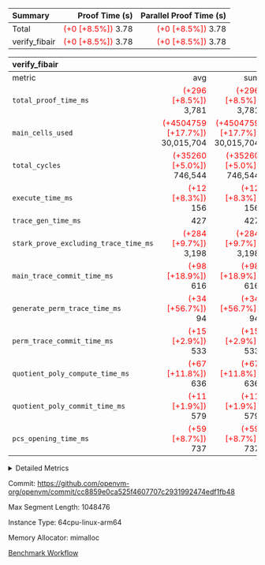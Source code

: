 | Summary | Proof Time (s) | Parallel Proof Time (s) |
|:---|---:|---:|
| Total | <span style='color: red'>(+0 [+8.5%])</span> 3.78 | <span style='color: red'>(+0 [+8.5%])</span> 3.78 |
| verify_fibair | <span style='color: red'>(+0 [+8.5%])</span> 3.78 | <span style='color: red'>(+0 [+8.5%])</span> 3.78 |


| verify_fibair |||||
|:---|---:|---:|---:|---:|
|metric|avg|sum|max|min|
| `total_proof_time_ms ` | <span style='color: red'>(+296 [+8.5%])</span> 3,781 | <span style='color: red'>(+296 [+8.5%])</span> 3,781 | <span style='color: red'>(+296 [+8.5%])</span> 3,781 | <span style='color: red'>(+296 [+8.5%])</span> 3,781 |
| `main_cells_used     ` | <span style='color: red'>(+4504759 [+17.7%])</span> 30,015,704 | <span style='color: red'>(+4504759 [+17.7%])</span> 30,015,704 | <span style='color: red'>(+4504759 [+17.7%])</span> 30,015,704 | <span style='color: red'>(+4504759 [+17.7%])</span> 30,015,704 |
| `total_cycles        ` | <span style='color: red'>(+35260 [+5.0%])</span> 746,544 | <span style='color: red'>(+35260 [+5.0%])</span> 746,544 | <span style='color: red'>(+35260 [+5.0%])</span> 746,544 | <span style='color: red'>(+35260 [+5.0%])</span> 746,544 |
| `execute_time_ms     ` | <span style='color: red'>(+12 [+8.3%])</span> 156 | <span style='color: red'>(+12 [+8.3%])</span> 156 | <span style='color: red'>(+12 [+8.3%])</span> 156 | <span style='color: red'>(+12 [+8.3%])</span> 156 |
| `trace_gen_time_ms   ` |  427 |  427 |  427 |  427 |
| `stark_prove_excluding_trace_time_ms` | <span style='color: red'>(+284 [+9.7%])</span> 3,198 | <span style='color: red'>(+284 [+9.7%])</span> 3,198 | <span style='color: red'>(+284 [+9.7%])</span> 3,198 | <span style='color: red'>(+284 [+9.7%])</span> 3,198 |
| `main_trace_commit_time_ms` | <span style='color: red'>(+98 [+18.9%])</span> 616 | <span style='color: red'>(+98 [+18.9%])</span> 616 | <span style='color: red'>(+98 [+18.9%])</span> 616 | <span style='color: red'>(+98 [+18.9%])</span> 616 |
| `generate_perm_trace_time_ms` | <span style='color: red'>(+34 [+56.7%])</span> 94 | <span style='color: red'>(+34 [+56.7%])</span> 94 | <span style='color: red'>(+34 [+56.7%])</span> 94 | <span style='color: red'>(+34 [+56.7%])</span> 94 |
| `perm_trace_commit_time_ms` | <span style='color: red'>(+15 [+2.9%])</span> 533 | <span style='color: red'>(+15 [+2.9%])</span> 533 | <span style='color: red'>(+15 [+2.9%])</span> 533 | <span style='color: red'>(+15 [+2.9%])</span> 533 |
| `quotient_poly_compute_time_ms` | <span style='color: red'>(+67 [+11.8%])</span> 636 | <span style='color: red'>(+67 [+11.8%])</span> 636 | <span style='color: red'>(+67 [+11.8%])</span> 636 | <span style='color: red'>(+67 [+11.8%])</span> 636 |
| `quotient_poly_commit_time_ms` | <span style='color: red'>(+11 [+1.9%])</span> 579 | <span style='color: red'>(+11 [+1.9%])</span> 579 | <span style='color: red'>(+11 [+1.9%])</span> 579 | <span style='color: red'>(+11 [+1.9%])</span> 579 |
| `pcs_opening_time_ms ` | <span style='color: red'>(+59 [+8.7%])</span> 737 | <span style='color: red'>(+59 [+8.7%])</span> 737 | <span style='color: red'>(+59 [+8.7%])</span> 737 | <span style='color: red'>(+59 [+8.7%])</span> 737 |



<details>
<summary>Detailed Metrics</summary>

|  | verify_program_compile_ms | total_cells | stark_prove_excluding_trace_time_ms | quotient_poly_compute_time_ms | quotient_poly_commit_time_ms | perm_trace_commit_time_ms | pcs_opening_time_ms | main_trace_commit_time_ms |
| --- | --- | --- | --- | --- | --- | --- | --- |
|  | 3 | 65,536 | 66 | 3 | 13 | 0 | 32 | 17 | 

| air_name | rows | quotient_deg | main_cols | interactions | constraints | cells |
| --- | --- | --- | --- | --- | --- | --- |
| AccessAdapterAir<2> |  | 4 |  | 5 | 12 |  | 
| AccessAdapterAir<4> |  | 4 |  | 5 | 12 |  | 
| AccessAdapterAir<8> |  | 4 |  | 5 | 12 |  | 
| FibonacciAir | 32,768 | 1 | 2 |  | 5 | 65,536 | 
| FriReducedOpeningAir |  | 4 |  | 35 | 59 |  | 
| NativePoseidon2Air<BabyBearParameters>, 1> |  | 4 |  | 31 | 302 |  | 
| PhantomAir |  | 4 |  | 3 | 4 |  | 
| ProgramAir |  | 1 |  | 1 | 4 |  | 
| VariableRangeCheckerAir |  | 1 |  | 1 | 4 |  | 
| VmAirWrapper<BranchNativeAdapterAir, BranchEqualCoreAir<1> |  | 2 |  | 11 | 23 |  | 
| VmAirWrapper<JalNativeAdapterAir, JalCoreAir> |  | 4 |  | 7 | 6 |  | 
| VmAirWrapper<NativeAdapterAir<2, 0>, PublicValuesCoreAir> |  | 4 |  | 11 | 22 |  | 
| VmAirWrapper<NativeAdapterAir<2, 1>, FieldArithmeticCoreAir> |  | 4 |  | 15 | 23 |  | 
| VmAirWrapper<NativeLoadStoreAdapterAir<1>, NativeLoadStoreCoreAir<1> |  | 4 |  | 19 | 31 |  | 
| VmAirWrapper<NativeVectorizedAdapterAir<4>, FieldExtensionCoreAir> |  | 4 |  | 15 | 23 |  | 
| VmConnectorAir |  | 4 |  | 3 | 8 |  | 
| VolatileBoundaryAir |  | 4 |  | 4 | 16 |  | 

| group | trace_gen_time_ms | total_proof_time_ms | total_cycles | total_cells | stark_prove_excluding_trace_time_ms | quotient_poly_compute_time_ms | quotient_poly_commit_time_ms | perm_trace_commit_time_ms | pcs_opening_time_ms | main_trace_commit_time_ms | main_cells_used | generate_perm_trace_time_ms | execute_time_ms |
| --- | --- | --- | --- | --- | --- | --- | --- | --- | --- | --- | --- | --- | --- |
| verify_fibair | 427 | 3,781 | 746,544 | 89,839,640 | 3,198 | 636 | 579 | 533 | 737 | 616 | 30,015,704 | 94 | 156 | 

| group | air_name | rows | prep_cols | perm_cols | main_cols | cells |
| --- | --- | --- | --- | --- | --- | --- |
| verify_fibair | AccessAdapterAir<2> | 131,072 |  | 16 | 11 | 3,538,944 | 
| verify_fibair | AccessAdapterAir<4> | 65,536 |  | 16 | 13 | 1,900,544 | 
| verify_fibair | AccessAdapterAir<8> | 32,768 |  | 16 | 17 | 1,081,344 | 
| verify_fibair | FriReducedOpeningAir | 512 |  | 76 | 64 | 71,680 | 
| verify_fibair | NativePoseidon2Air<BabyBearParameters>, 1> | 8,192 |  | 36 | 348 | 3,145,728 | 
| verify_fibair | PhantomAir | 16,384 |  | 8 | 6 | 229,376 | 
| verify_fibair | ProgramAir | 8,192 |  | 8 | 10 | 147,456 | 
| verify_fibair | VariableRangeCheckerAir | 262,144 | 2 | 8 | 1 | 2,359,296 | 
| verify_fibair | VmAirWrapper<BranchNativeAdapterAir, BranchEqualCoreAir<1> | 262,144 |  | 28 | 23 | 13,369,344 | 
| verify_fibair | VmAirWrapper<JalNativeAdapterAir, JalCoreAir> | 32,768 |  | 12 | 10 | 720,896 | 
| verify_fibair | VmAirWrapper<NativeAdapterAir<2, 1>, FieldArithmeticCoreAir> | 524,288 |  | 20 | 30 | 26,214,400 | 
| verify_fibair | VmAirWrapper<NativeLoadStoreAdapterAir<1>, NativeLoadStoreCoreAir<1> | 524,288 |  | 24 | 41 | 34,078,720 | 
| verify_fibair | VmAirWrapper<NativeVectorizedAdapterAir<4>, FieldExtensionCoreAir> | 8,192 |  | 20 | 40 | 491,520 | 
| verify_fibair | VmConnectorAir | 2 | 1 | 8 | 4 | 24 | 
| verify_fibair | VolatileBoundaryAir | 131,072 |  | 8 | 11 | 2,490,368 | 

</details>


Commit: https://github.com/openvm-org/openvm/commit/cc8859e0ca525f4607707c2931992474edf1fb48

Max Segment Length: 1048476

Instance Type: 64cpu-linux-arm64

Memory Allocator: mimalloc

[Benchmark Workflow](https://github.com/openvm-org/openvm/actions/runs/12738087065)

